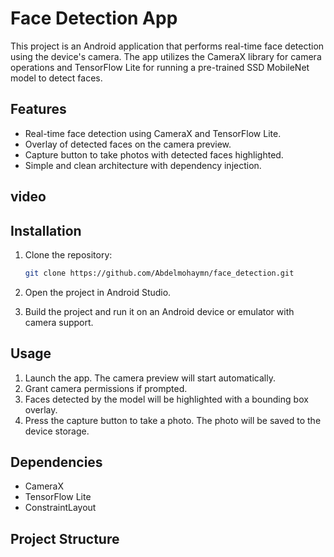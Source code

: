 # Face Detection App

This project is an Android application that performs real-time face detection using the device's camera. The app utilizes the CameraX library for camera operations and TensorFlow Lite for running a pre-trained SSD MobileNet model to detect faces.

## Features

- Real-time face detection using CameraX and TensorFlow Lite.
- Overlay of detected faces on the camera preview.
- Capture button to take photos with detected faces highlighted.
- Simple and clean architecture with dependency injection.

## video



## Installation

1. Clone the repository:
    ```bash
    git clone https://github.com/Abdelmohaymn/face_detection.git
    ```

2. Open the project in Android Studio.

3. Build the project and run it on an Android device or emulator with camera support.

## Usage

1. Launch the app. The camera preview will start automatically.
2. Grant camera permissions if prompted.
3. Faces detected by the model will be highlighted with a bounding box overlay.
4. Press the capture button to take a photo. The photo will be saved to the device storage.

## Dependencies

- CameraX
- TensorFlow Lite
- ConstraintLayout

## Project Structure

